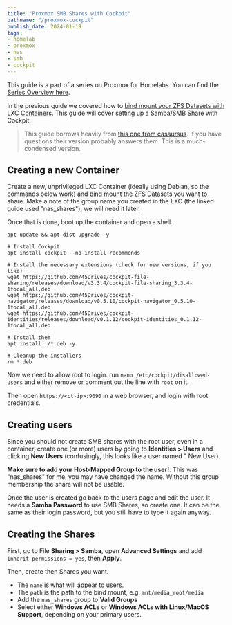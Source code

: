 ```yaml
---
title: "Proxmox SMB Shares with Cockpit"
pathname: "/proxmox-cockpit"
publish_date: 2024-01-19
tags:
- homelab
- proxmox
- nas
- smb
- cockpit
---
```


This guide is a part of a series on Proxmox for Homelabs. You can find the [Series Overview here](/proxmox-series).

In the previous guide we covered how to [bind mount your ZFS Datasets with LXC Containers](/proxmox-zfs-mounts). This guide will cover setting up a Samba/SMB Share with Cockpit.

> This guide borrows heavily from [this one from casaursus](https://homelab.casaursus.net/a-light-weight-nas). If you have questions their version probably answers them. This is a much-condensed version.

## Creating a new Container

Create a new, unprivileged LXC Container (ideally using Debian, so the commands below work) and [bind mount the ZFS Datasets](/proxmox-zfs-mounts) you want to share. Make a note of the group name you created in the LXC (the linked guide used "nas_shares"), we will need it later.

Once that is done, boot up the container and open a shell.

```
apt update && apt dist-upgrade -y

# Install Cockpit
apt install cockpit --no-install-recommends

# Install the necessary extensions (check for new versions, if you like)
wget https://github.com/45Drives/cockpit-file-sharing/releases/download/v3.3.4/cockpit-file-sharing_3.3.4-1focal_all.deb
wget https://github.com/45Drives/cockpit-navigator/releases/download/v0.5.10/cockpit-navigator_0.5.10-1focal_all.deb
wget https://github.com/45Drives/cockpit-identities/releases/download/v0.1.12/cockpit-identities_0.1.12-1focal_all.deb

# Install them
apt install ./*.deb -y

# Cleanup the installers
rm *.deb
```

Now we need to allow root to login. run `nano /etc/cockpit/disallowed-users` and either remove or comment out the line with `root` on it.

Then open `https://<ct-ip>:9090` in a web browser, and login with root credentials.

## Creating users

Since you should not create SMB shares with the root user, even in a container, create one (or more) users by going to **Identities > Users** and clicking **New Users** (confusingly, this looks like a user named " New User).

**Make sure to add your Host-Mapped Group to the user!**. This was "nas_shares" for me, you may have changed the name. Without this group membership the share will not be usable.

Once the user is created go back to the users page and edit the user. It needs a **Samba Password** to use SMB Shares, so create one. It can be the same as their login password, but you still have to type it again anyway.

## Creating the Shares

First, go to File **Sharing > Samba**, open **Advanced Settings** and add `inherit permissions = yes`, then **Apply**.

Then, create then Shares you want.

* The `name` is what will appear to users.
* The `path` is the path to the bind mount, e.g. `mnt/media_root/media`
* Add the `nas_shares` group to **Valid Groups**
* Select either **Windows ACLs** or **Windows ACLs with Linux/MacOS Support**, depending on your primary users.

